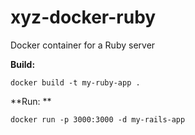 # xyz-docker-ruby
Docker container for a Ruby server

**Build:**

    docker build -t my-ruby-app .

**Run: **

    docker run -p 3000:3000 -d my-rails-app


